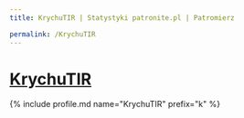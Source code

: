 ```yaml
---
title: KrychuTIR | Statystyki patronite.pl | Patromierz

permalink: /KrychuTIR
---
```


# [KrychuTIR](https://patronite.pl/KrychuTIR)

{% include profile.md name="KrychuTIR" prefix="k" %}
